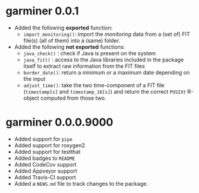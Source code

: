 # garminer 0.0.1

* Added the following **exported** function:
  - `import_monitoring()`: import the *monitoring* data from a (set of) FIT
    file(s) (all of them) into a (same) folder.
* Added the following **not exported** functions:
  - `java_check()` : check if Java is present on the system
  - `java_fit()`   : access to the Java libraries included in the package itself
    to extract raw information from the FIT files
  - `border_date()`: return a minimum or a maximum date depending on the input
  - `adjust_time()`: take the two time-component of a FIT file (`timestamp[s]`
    and `timestamp_16[s]`) and return the correct `POSIXt` R-object computed
    from those two.

# garminer 0.0.0.9000

* Added support for `pipe`
* Added support for roxygen2 
* Added support for testthat
* Added badges to `README`
* Added CodeCov support
* Added Appveyor support
* Added Travis-CI support
* Added a `NEWS.md` file to track changes to the package.
